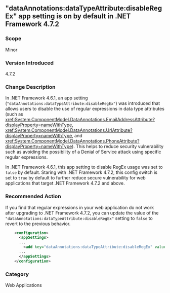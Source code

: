 ## "dataAnnotations:dataTypeAttribute:disableRegEx" app setting is on by default in .NET Framework 4.7.2

### Scope
Minor 

### Version Introduced
4.7.2

### Change Description
In .NET Framework 4.6.1, an app setting (`"dataAnnotations:dataTypeAttribute:disableRegEx"`) was introduced that allows users to disable the use of regular expressions in data type attributes (such as <xref:System.ComponentModel.DataAnnotations.EmailAddressAttribute?displayProperty=nameWithType>, <xref:System.ComponentModel.DataAnnotations.UrlAttribute?displayProperty=nameWithType>, and <xref:System.ComponentModel.DataAnnotations.PhoneAttribute?displayProperty=nameWithType>). This helps to reduce security vulnerability such as avoiding the possibility of a Denial of Service attack using specific regular expressions.<br/>
 
In .NET Framework 4.6.1, this app setting to disable RegEx usage was set to `false` by default. Staring with .NET Framework 4.7.2, this config switch is set to `true` by default to further reduce secure vulnerability for web applications that target .NET Framework 4.7.2 and above.


### Recommended Action
If you find that regular expressions in your web application do not work after upgrading to .NET Framework 4.7.2, you can update the value of the `"dataAnnotations:dataTypeAttribute:disableRegEx"` setting to `false` to revert to the previous behavior.

```xml
    <configuration>
      <appSettings>
      ...
        <add key="dataAnnotations:dataTypeAttribute:disableRegEx" value="false"/>
      ...
      </appSettings>
    </configuration>
```

### Category
Web Applications
